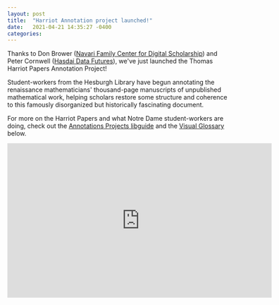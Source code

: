 ```yaml
---
layout: post
title:  "Harriot Annotation project launched!"
date:   2021-04-21 14:35:27 -0400
categories: 
---
```

Thanks to Don Brower ([Navari Family Center for Digital Scholarship](https://directory.library.nd.edu/directory/employees/dbrower)) and Peter Cornwell ([Hasdai Data Futures](https://www.hasdai.org/)), we've just launched the Thomas Harriot Papers Annotation Project!

Student-workers from the Hesburgh Library have begun annotating the renaissance mathematicians' thousand-page manuscripts of unpublished mathematical work, helping scholars restore some structure and coherence to this famously disorganized but historically fascinating document.

For more  on the Harriot Papers and what Notre Dame student-workers are doing, check out the [Annotations Projects libguide](https://libguides.library.nd.edu/annotations-projects) and the [Visual Glossary](https://docs.google.com/presentation/d/1gdFj5mFNxGWRzBGk3ThzO_8n_ZykTE6Js7PECBr4QgE/edit?usp=sharing) below.

<iframe src="https://docs.google.com/presentation/d/e/2PACX-1vS4sCnxDdd137NMemr6j-cb1RYWdmPNOkw18zgkLqxyod3FgboG8P4874xzmxISpy_DGyUffjh_lzix/embed?start=true&loop=true&delayms=3000" frameborder="0" width="600" height="350" allowfullscreen="true" mozallowfullscreen="true" webkitallowfullscreen="true"></iframe>

